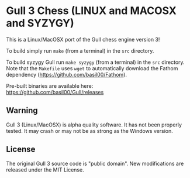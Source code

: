 Gull 3 Chess (LINUX and MACOSX and SYZYGY)
==========================================

This is a Linux/MacOSX port of the Gull chess engine version 3!

To build simply run `make` (from a terminal) in the `src` directory.

To build syzygy Gull run `make syzygy` (from a terminal) in the `src`
directory.  Note that the `Makefile` uses `wget` to automatically download
the Fathom dependency (https://github.com/basil00/Fathom).

Pre-built binaries are available here: https://github.com/basil00/Gull/releases

Warning
-------

Gull 3 (Linux/MacOSX) is alpha quality software.  It has not been properly
tested.  It may crash or may not be as strong as the Windows version.

License
-------

The original Gull 3 source code is "public domain".  New modifications are
released under the MIT License.


